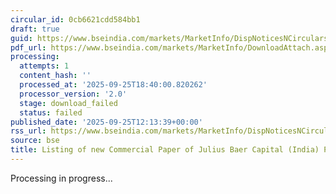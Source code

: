 ```yaml
---
circular_id: 0cb6621cdd584bb1
draft: true
guid: https://www.bseindia.com/markets/MarketInfo/DispNoticesNCirculars.aspx?Noticeid={0856BD6E-5F06-4CAB-9A44-5E9118D78A03}&noticeno=20250925-31&dt=09/25/2025&icount=31&totcount=65&flag=0
pdf_url: https://www.bseindia.com/markets/MarketInfo/DownloadAttach.aspx?id=20250925-31&attachedId=
processing:
  attempts: 1
  content_hash: ''
  processed_at: '2025-09-25T18:40:00.820262'
  processor_version: '2.0'
  stage: download_failed
  status: failed
published_date: '2025-09-25T12:13:39+00:00'
rss_url: https://www.bseindia.com/markets/MarketInfo/DispNoticesNCirculars.aspx?Noticeid={0856BD6E-5F06-4CAB-9A44-5E9118D78A03}&noticeno=20250925-31&dt=09/25/2025&icount=31&totcount=65&flag=0
source: bse
title: Listing of new Commercial Paper of Julius Baer Capital (India) Private Limited
---
```


Processing in progress...